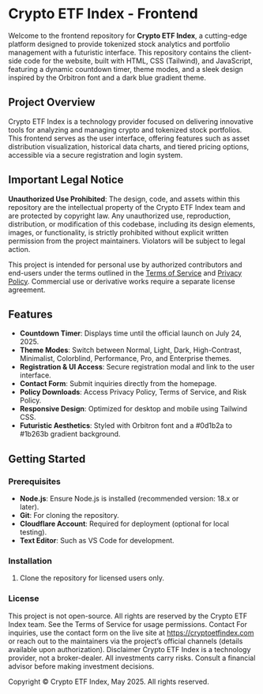 # Crypto ETF Index - Frontend

Welcome to the frontend repository for **Crypto ETF Index**, a cutting-edge platform designed to provide tokenized stock analytics and portfolio management with a futuristic interface. This repository contains the client-side code for the website, built with HTML, CSS (Tailwind), and JavaScript, featuring a dynamic countdown timer, theme modes, and a sleek design inspired by the Orbitron font and a dark blue gradient theme.

## Project Overview
Crypto ETF Index is a technology provider focused on delivering innovative tools for analyzing and managing crypto and tokenized stock portfolios. This frontend serves as the user interface, offering features such as asset distribution visualization, historical data charts, and tiered pricing options, accessible via a secure registration and login system.

## Important Legal Notice
**Unauthorized Use Prohibited**: The design, code, and assets within this repository are the intellectual property of the Crypto ETF Index team and are protected by copyright law. Any unauthorized use, reproduction, distribution, or modification of this codebase, including its design elements, images, or functionality, is strictly prohibited without explicit written permission from the project maintainers. Violators will be subject to legal action.

This project is intended for personal use by authorized contributors and end-users under the terms outlined in the [Terms of Service](https://crypto-etf-frontend.pages.dev/terms-of-service.txt) and [Privacy Policy](https://crypto-etf-frontend.pages.dev/privacy-policy.txt). Commercial use or derivative works require a separate license agreement.

## Features
- **Countdown Timer**: Displays time until the official launch on July 24, 2025.
- **Theme Modes**: Switch between Normal, Light, Dark, High-Contrast, Minimalist, Colorblind, Performance, Pro, and Enterprise themes.
- **Registration & UI Access**: Secure registration modal and link to the user interface.
- **Contact Form**: Submit inquiries directly from the homepage.
- **Policy Downloads**: Access Privacy Policy, Terms of Service, and Risk Policy.
- **Responsive Design**: Optimized for desktop and mobile using Tailwind CSS.
- **Futuristic Aesthetics**: Styled with Orbitron font and a #0d1b2a to #1b263b gradient background.

## Getting Started

### Prerequisites
- **Node.js**: Ensure Node.js is installed (recommended version: 18.x or later).
- **Git**: For cloning the repository.
- **Cloudflare Account**: Required for deployment (optional for local testing).
- **Text Editor**: Such as VS Code for development.

### Installation
1. Clone the repository for licensed users only. 

  ### License
This project is not open-source. All rights are reserved by the Crypto ETF Index team. See the Terms of Service for usage permissions.
Contact
For inquiries, use the contact form on the live site at https://cryptoetfindex.com or reach out to the maintainers via the project’s official channels (details available upon authorization).
Disclaimer
Crypto ETF Index is a technology provider, not a broker-dealer. All investments carry risks. Consult a financial advisor before making investment decisions.

Copyright © Crypto ETF Index, May 2025. All rights reserved.
